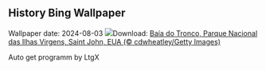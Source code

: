 ## History Bing Wallpaper
Wallpaper date: 2024-08-03
![](https://www.bing.com/th?id=OHR.TrunkBay_PT-BR8573788345_UHD.jpg&w=1000)Download: [Baía do Tronco, Parque Nacional das Ilhas Virgens, Saint John, EUA (© cdwheatley/Getty Images)](https://www.bing.com/th?id=OHR.TrunkBay_PT-BR8573788345_UHD.jpg)

Auto get programm by LtgX
